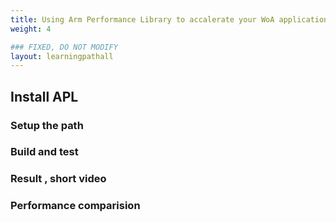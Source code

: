 ```yaml
---
title: Using Arm Performance Library to accalerate your WoA application
weight: 4

### FIXED, DO NOT MODIFY
layout: learningpathall
---
```


## Install APL


### Setup the path 


### Build and test


### Result , short video


### Performance comparision

